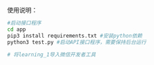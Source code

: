 
使用说明：
		
```bash
#启动接口程序
cd app
pip3 install requirements.txt #安装python依赖
python3 test.py #启动API接口程序，需要保持后台运行

# 将learning_1导入微信开发者工具

```

